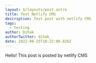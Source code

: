 ```yaml
---
layout: $/layouts/post.astro
title: Test Netlify CMS
description: Test post with netlify CMS
tags:
  - testing
author: Dihak
authorTwitter: dihak_
date: 2022-08-25T18:22:00.826Z
---
```

Hello! This post is posted by netlify CMS